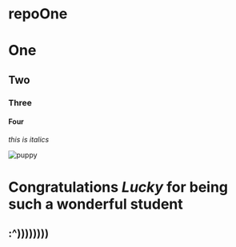 # repoOne
# One 
## Two
### Three
#### Four



_this is italics_

![puppy](https://hips.hearstapps.com/countryliving.cdnds.net/17/47/2048x1365/gallery-1511194376-cavachon-puppy-christmas.jpg?resize=980:*)

# Congratulations *Lucky* for being such a wonderful student
## :^))))))))
